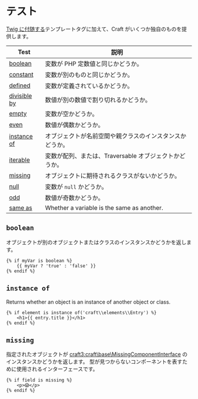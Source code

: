 # テスト

[Twig に付随する](https://twig.symfony.com/doc/tests/index.html)テンプレートタグに加えて、Craft がいくつか独自のものを提供します。

| Test                                                                    | 説明                                         |
| ----------------------------------------------------------------------- | ------------------------------------------ |
| [boolean](#boolean)                                                     | 変数が PHP 定数値と同じかどうか。                        |
| [constant](https://twig.symfony.com/doc/2.x/tests/constant.html)        | 変数が別のものと同じかどうか。                            |
| [defined](https://twig.symfony.com/doc/2.x/tests/defined.html)          | 変数が定義されているかどうか。                            |
| [divisible by](https://twig.symfony.com/doc/2.x/tests/divisibleby.html) | 数値が別の数値で割り切れるかどうか。                         |
| [empty](https://twig.symfony.com/doc/2.x/tests/empty.html)              | 変数が空かどうか。                                  |
| [even](https://twig.symfony.com/doc/2.x/tests/even.html)                | 数値が偶数かどうか。                                 |
| [instance of](#instance-of)                                             | オブジェクトが名前空間や親クラスのインスタンスかどうか。               |
| [iterable](https://twig.symfony.com/doc/2.x/tests/iterable.html)        | 変数が配列、または、Traversable オブジェクトかどうか。          |
| [missing](#missing)                                                     | オブジェクトに期待されるクラスがないかどうか。                    |
| [null](https://twig.symfony.com/doc/2.x/tests/null.html)                | 変数が `null` かどうか。                           |
| [odd](https://twig.symfony.com/doc/2.x/tests/odd.html)                  | 数値が奇数かどうか。                                 |
| [same as](https://twig.symfony.com/doc/2.x/tests/sameas.html)           | Whether a variable is the same as another. |

## `boolean`

オブジェクトが別のオブジェクトまたはクラスのインスタンスかどうかを返します。

```twig
{% if myVar is boolean %}
    {{ myVar ? 'true' : 'false' }}
{% endif %}
```

## `instance of`

Returns whether an object is an instance of another object or class.

```twig
{% if element is instance of('craft\\elements\\Entry') %}
    <h1>{{ entry.title }}</h1>
{% endif %}
```

## `missing`

指定されたオブジェクトが <craft3:craft\base\MissingComponentInterface> のインスタンスかどうかを返します。 型が見つからないコンポーネントを表すために使用されるインターフェースです。

```twig
{% if field is missing %}
    <p>😱</p>
{% endif %}
```
